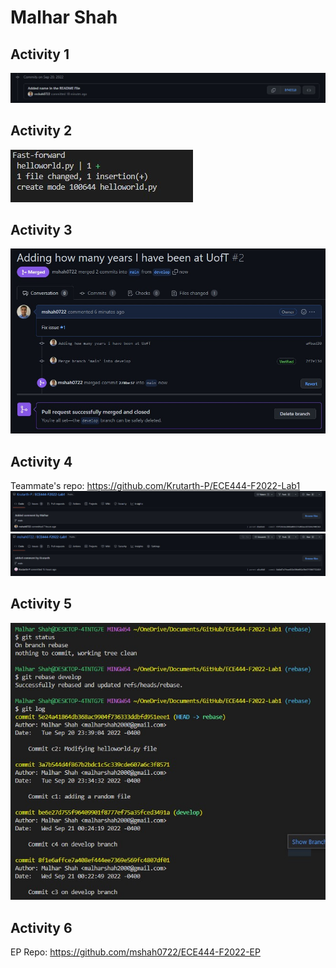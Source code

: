 # Malhar Shah

## Activity 1
![Screenshot of Activity 1 Commit](/images/Activity1.jpg)

## Activity 2
![Screenshot of Activity 2 Commit](/images/Activity2.jpg)

## Activity 3
![Screenshot of Activity 3 Commit](/images/Activity3.jpg)

## Activity 4
Teammate's repo: https://github.com/Krutarth-P/ECE444-F2022-Lab1
![Screenshot of the commit you made to your teammate's repo](/images/Activity4_0.jpg)
![Screenshot of the commit your teammate made to your repo](/images/Activity4_1.jpg)

## Activity 5
![Screenshot of the rebase command and output](/images/Activity5.jpg)

## Activity 6
EP Repo: https://github.com/mshah0722/ECE444-F2022-EP